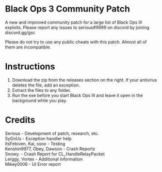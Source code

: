# Black Ops 3 Community Patch
A new and improved community patch for a large list of Black Ops III exploits. Please report any issues to serious#9999 on discord by joining discord.gg/gsc

Please do not try to use any public cheats with this patch. Almost all of them are incompatible.
# Instructions
1. Download the zip from the releases section on the right. If your antivirus deletes the file, add an exception.
2. Extract the files to any folder. 
3. Run the exe before you start Black Ops III and leave it open in the background while you play.
# Credits
Serious - Development of patch, research, etc.\
SyGnUs - Exception handler help\
ItsFebiven, Kai, ssno - Testing\
Kenshin9977, Obey, Dawson - Crash Reports\
Snowy. - Crash Report for CL_HandleRelayPacket\
Lerggy, Vortex - Additional information\
Mikey0006 - UI Error report
